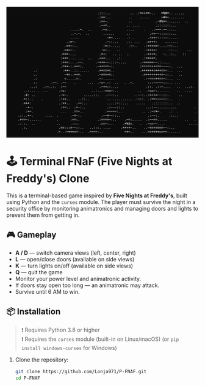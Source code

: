 ![Logo](photos/WindowsTerminal_rHgM6ZulfO.png)

# 🕹️ Terminal FNaF (Five Nights at Freddy's) Clone

This is a terminal-based game inspired by **Five Nights at Freddy's**, built using Python and the `curses` module. The player must survive the night in a security office by monitoring animatronics and managing doors and lights to prevent them from getting in.

## 🎮 Gameplay

- **A / D** — switch camera views (left, center, right)
- **L** — open/close doors (available on side views)
- **K** — turn lights on/off (available on side views)
- **Q** — quit the game
- Monitor your power level and animatronic activity.
- If doors stay open too long — an animatronic may attack.
- Survive until 6 AM to win.

## 📦 Installation

> ❗ Requires Python 3.8 or higher  
> ❗ Requires the `curses` module (built-in on Linux/macOS) (or `pip install windows-curses` for Windows)

1. Clone the repository:
   ```bash
   git clone https://github.com/Lonja971/P-FNAF.git
   cd P-FNAF
